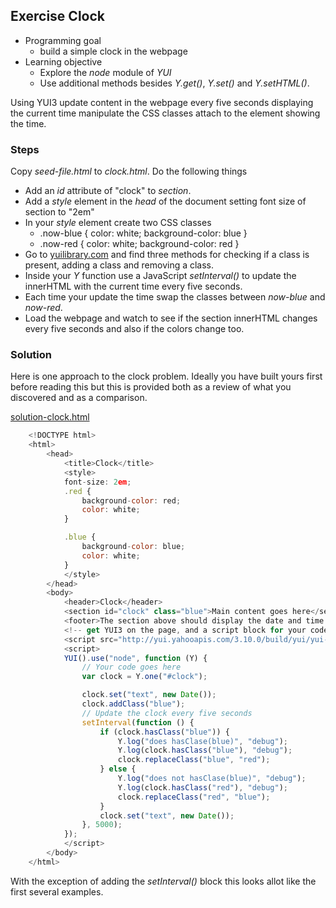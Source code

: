 
## Exercise  Clock

- Programming goal
    + build a simple clock in the webpage
- Learning objective 
    + Explore the _node_ module of _YUI_
    + Use additional methods besides _Y.get()_, _Y.set()_ and _Y.setHTML()_.


Using YUI3 update content in the webpage every five seconds displaying the current time manipulate
the CSS classes attach to the element showing the time.



### Steps

Copy _seed-file.html_ to _clock.html_. Do the following things

- Add an _id_ attribute of "clock" to _section_.
- Add a _style_ element in the _head_ of the document setting font size of section to "2em"
- In your _style_ element create two CSS classes
    + .now-blue { color: white; background-color: blue }
    + .now-red { color: white; background-color: red }
- Go to [yuilibrary.com](http://yuilibrary.com/yui/docs/node) and find three methods for checking if a class is present, adding a class and removing a class.
- Inside your _Y_ function use a JavaScript _setInterval()_ to update the innerHTML with the current time every five seconds.
- Each time your update the time swap the classes between _now-blue_ and _now-red_.
- Load the webpage and watch to see if the section innerHTML changes every five seconds and also if the colors change too.


### Solution

Here is one approach to the clock problem.  Ideally you have built yours first before reading this but this is provided
both as a review of what you discovered and as a comparison.

[solution-clock.html](solution-clock.html)
```JavaScript
    <!DOCTYPE html>
    <html>
        <head>
            <title>Clock</title>
            <style>
            font-size: 2em;
            .red {
                background-color: red;
                color: white;
            }

            .blue {
                background-color: blue;
                color: white;
            }
            </style>
        </head>
        <body>
            <header>Clock</header>
            <section id="clock" class="blue">Main content goes here</section>
            <footer>The section above should display the date and time. It should change every five seconds.</footer>
            <!-- get YUI3 on the page, and a script block for your code -->
            <script src="http://yui.yahooapis.com/3.10.0/build/yui/yui-min.js"></script>
            <script>
            YUI().use("node", function (Y) {
                // Your code goes here
                var clock = Y.one("#clock");

                clock.set("text", new Date());
                clock.addClass("blue");
                // Update the clock every five seconds
                setInterval(function () {
                    if (clock.hasClass("blue")) {
                        Y.log("does hasClase(blue)", "debug");
                        Y.log(clock.hasClass("blue"), "debug");
                        clock.replaceClass("blue", "red");
                    } else {
                        Y.log("does not hasClase(blue)", "debug");
                        Y.log(clock.hasClass("red"), "debug");
                        clock.replaceClass("red", "blue");
                    }
                    clock.set("text", new Date());
                }, 5000);
            });
            </script>
        </body>
    </html>
```

With the exception of adding the _setInterval()_ block this looks allot like the first several examples.
